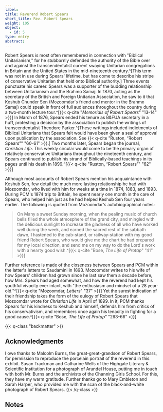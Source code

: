 ```yaml
---
label:
title: Reverend Robert Spears
short_title: Rev. Robert Spears
weight: 105
object:
  - id: 5
type: entry
abstract:
---
```


Robert Spears is most often remembered in connection with "Biblical Unitarianism," for he stubbornly defended the authority of the Bible over and against the transcendentalist current swaying Unitarian congregations in Britain and the United States in the mid-nineteenth century.^[This term was not in use during Spears' lifetime, but has come to describe his stripe of conservative Unitarian that held onto Biblical authority.] Three events punctuate his career. Spears was a supporter of the budding relationship between Unitarianism and the Brahmo Samaj. In 1870, acting as the secretary of the British and Foreign Unitarian Association, he saw to it that Keshub Chunder Sen (Mozoomdar's friend and mentor in the Brahmo Samaj) could speak in front of full audiences throughout the country during a two-month lecture tour.^[{{< q-cite "*Memorials of Robert Spears*" "13-14" >}}] In March of 1876, Spears ended his tenure as B&FUA secretary in a huff, protesting a decision by the association to publish the writings of transcendentalist Theodore Parker.^[These writings included indictments of Biblical Unitarians that Spears felt would have been given a seal of approval upon publication by the association. See {{< q-cite "Ruston, “Robert Spears”" "60-61" >}}.] Two months later, Spears began the journal, _Christian Life_. This weekly circular would come to be the primary organ of relatively conservative Unitarians throughout the nineteenth century, and Spears continued to publish his strand of Biblically-based teachings in its pages until his death in 1899.^[{{< q-cite "Ruston, “Robert Spears”" "62" >}}]

Although most accounts of Robert Spears mention his acquaintance with Keshub Sen, few detail the much more lasting relationship he had with Mozoomdar, who lived with him for weeks at a time in 1874, 1883, and 1893. During PCM's 1874 trip to Britain, he spent nearly one month in the care of Spears, who helped him just as he had helped Keshub Sen four years earlier. The following is quoted from Mozoomdar's autobiographical notes:

> On Many a sweet Sunday morning, when the pealing music of church bells filled the whole atmosphere of the grand city, and mingled with the delicious sunlight to increase the gladness of all who have worked well during the week, and earned the sacred rest of the sabbath dawn, I hastened to the cab-stand, or railway-station with my good friend Robert Spears, who would give me the chart he had prepared for my local direction, and send me on my way to do the Lord's work with a hearty good wish.^[{{< q-cite "Bose, *The Life of Protap*" "41" >}}]

Further reference is made of the closeness between Spears and PCM within the latter's letters to Saudamini in 1893. Mozoomdar writes to his wife of how Spears' children had grown since he last saw them a decade before, how Mrs. Spears had aged somewhat, and how the reverend had kept his youthful vivacity ever intact, with "the enthusiasm and mindset of a 28 year-old."^[{{< q-cite "Mozoomdar, *Letters*" "37" >}}] Yet the surest indication of their friendship takes the form of the eulogy of Robert Spears that Mozoomdar wrote for _Christian Life_ in April of 1899. In it, PCM thanks Spears for his kindness to Keshub and himself, defends him from critics of his conservativism, and remembers once again his tenacity in fighting for a good cause.^[{{< q-cite "Bose, *The Life of Protap*" "263-66" >}}]

{{< q-class "backmatter" >}}
## Acknowledgments

I owe thanks to Malcolm Burns, the great-great-grandson of Robert Spears, for permission to reproduce the porcelain portrait of the reverend in this exhibit. Susan Trackman and Catharine Wells of the Highgate Literary & Scientific Institution for a photograph of Arundel House, putting me in touch with both Mr. Burns and the archivists of the Channing Girls School. For this, they have my warm gratitude. Further thanks go to Mary Embleton and Sarah Harper, who provided me with the scan of the black-and-white photograph of Robert Spears.
{{< /q-class >}}

## Notes
